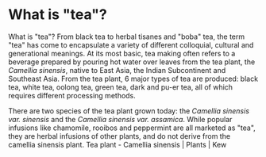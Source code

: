 
# What is "tea"?

What is "tea"? From black tea to herbal tisanes and "boba" tea, the term "tea" has come to encapsulate a variety of different colloquial, cultural and generational meanings. At its most basic, tea making often refers to a beverage prepared by pouring hot water over leaves from the tea plant, the *Camellia sinensis*, native to East Asia, the Indian Subcontinent and Southeast Asia. From the tea plant, 6 major types of tea are produced: black tea, white tea, oolong tea, green tea, dark and pu-er tea, all of which requires different processing methods. 

<param ve-video
               src="lAYRZeDJ4Pc"
			   start="4:12"
			   end="5:13">

There are two species of the tea plant grown today: the *Camellia sinensis var. sinensis* and the *Camellia sinensis var. assamica*. While popular infusions like chamomile, rooibos and peppermint are all marketed as "tea", they are herbal infusions of other plants, and do not derive from the camellia sinensis plant. Tea plant - Camellia sinensis | Plants | Kew